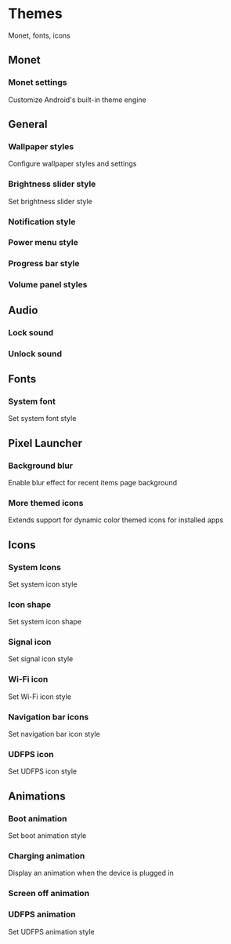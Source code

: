 # Themes

Monet, fonts, icons

## Monet

### Monet settings

Customize Android's built-in theme engine

## General

### Wallpaper styles

Configure wallpaper styles and settings

### Brightness slider style

Set brightness slider style

### Notification style

### Power menu style

### Progress bar style

### Volume panel styles

## Audio

### Lock sound

### Unlock sound

## Fonts

### System font

Set system font style

## Pixel Launcher

### Background blur

Enable blur effect for recent items page background

### More themed icons

Extends support for dynamic color themed icons for installed apps

## Icons

### System Icons

Set system icon style

### Icon shape

Set system icon shape

### Signal icon

Set signal icon style

### Wi-Fi icon

Set Wi-Fi icon style

### Navigation bar icons

Set navigation bar icon style

### UDFPS icon

Set UDFPS icon style

## Animations

### Boot animation

Set boot animation style

### Charging animation

Display an animation when the device is plugged in

### Screen off animation

### UDFPS animation

Set UDFPS animation style
